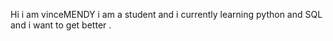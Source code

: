   Hi i am vinceMENDY i am a student and i currently learning python and SQL
  and i want to get better .
